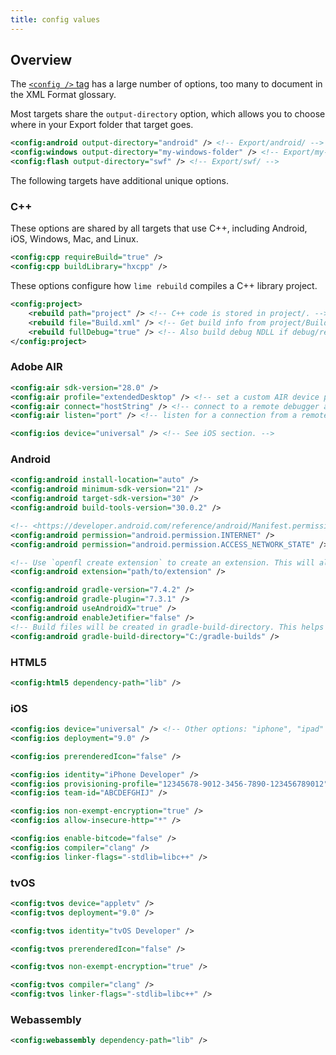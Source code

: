 ```yaml
---
title: config values
---
```


## Overview

The [`<config />` tag](/docs/project-files/xml-format/#config) has a large number of options, too many to document in the XML Format glossary.

Most targets share the `output-directory` option, which allows you to choose where in your Export folder that target goes.

```xml
<config:android output-directory="android" /> <!-- Export/android/ -->
<config:windows output-directory="my-windows-folder" /> <!-- Export/my-windows-folder/ -->
<config:flash output-directory="swf" /> <!-- Export/swf/ -->
```

The following targets have additional unique options.

### C++

These options are shared by all targets that use C++, including Android, iOS, Windows, Mac, and Linux.

```xml
<config:cpp requireBuild="true" />
<config:cpp buildLibrary="hxcpp" />
```

These options configure how `lime rebuild` compiles a C++ library project.

```xml
<config:project>
	<rebuild path="project" /> <!-- C++ code is stored in project/. -->
	<rebuild file="Build.xml" /> <!-- Get build info from project/Build.xml. -->
	<rebuild fullDebug="true" /> <!-- Also build debug NDLL if debug/release not specified. -->
</config:project>
```

### Adobe AIR

```xml
<config:air sdk-version="28.0" />
<config:air profile="extendedDesktop" /> <!-- set a custom AIR device profile -->
<config:air connect="hostString" /> <!-- connect to a remote debugger at the specified host -->
<config:air listen="port" /> <!-- listen for a connection from a remote debugger on the specified port  -->

<config:ios device="universal" /> <!-- See iOS section. -->
```

### Android

```xml
<config:android install-location="auto" />
<config:android minimum-sdk-version="21" />
<config:android target-sdk-version="30" />
<config:android build-tools-version="30.0.2" />

<!-- <https://developer.android.com/reference/android/Manifest.permission.html> -->
<config:android permission="android.permission.INTERNET" />
<config:android permission="android.permission.ACCESS_NETWORK_STATE" />

<!-- Use `openfl create extension` to create an extension. This will also generate the correct config tag. -->
<config:android extension="path/to/extension" />

<config:android gradle-version="7.4.2" />
<config:android gradle-plugin="7.3.1" />
<config:android useAndroidX="true" />
<config:android enableJetifier="false" />
<!-- Build files will be created in gradle-build-directory. This helps work around Windows's file path length limit, and shouldn't be needed unless you run into that limit. -->
<config:android gradle-build-directory="C:/gradle-builds" />
```

### HTML5

```xml
<config:html5 dependency-path="lib" />
```

### iOS

```xml
<config:ios device="universal" /> <!-- Other options: "iphone", "ipad" -->
<config:ios deployment="9.0" />

<config:ios prerenderedIcon="false" />

<config:ios identity="iPhone Developer" />
<config:ios provisioning-profile="12345678-9012-3456-7890-123456789012" />
<config:ios team-id="ABCDEFGHIJ" />

<config:ios non-exempt-encryption="true" />
<config:ios allow-insecure-http="*" />

<config:ios enable-bitcode="false" />
<config:ios compiler="clang" />
<config:ios linker-flags="-stdlib=libc++" />
```

### tvOS

```xml
<config:tvos device="appletv" />
<config:tvos deployment="9.0" />

<config:tvos identity="tvOS Developer" />

<config:tvos prerenderedIcon="false" />

<config:tvos non-exempt-encryption="true" />

<config:tvos compiler="clang" />
<config:tvos linker-flags="-stdlib=libc++" />
```

### Webassembly

```xml
<config:webassembly dependency-path="lib" />
```
